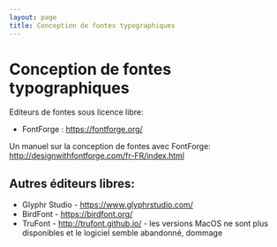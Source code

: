 ```yaml
---
layout: page
title: Conception de fontes typographiques
---
```


# Conception de fontes typographiques

Editeurs de fontes sous licence libre:

- FontForge : https://fontforge.org/

Un manuel sur la conception de fontes avec FontForge: http://designwithfontforge.com/fr-FR/index.html

## Autres éditeurs libres:
 
- Glyphr Studio - https://www.glyphrstudio.com/
- BirdFont - https://birdfont.org/
- TruFont - http://trufont.github.io/ - les versions MacOS ne sont plus disponibles et le logiciel semble abandonné, dommage
